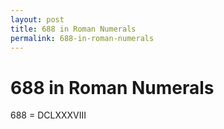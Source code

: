 ```yaml
---
layout: post
title: 688 in Roman Numerals
permalink: 688-in-roman-numerals
---
```


# 688 in Roman Numerals

688 = DCLXXXVIII
